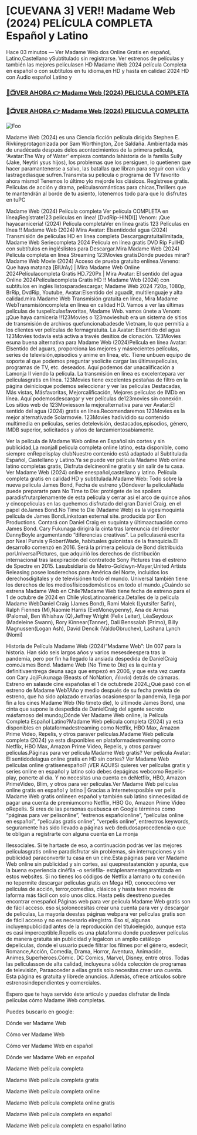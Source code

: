 # [CUEVANA 3] VER!! Madame Web (2024) PELÍCULA COMPLETA Español y Latino

Hace 03 minutos — Ver Madame Web dos Online Gratis en español, Latino,Castellano ySubtitulado sin registrarse. Ver estrenos de películas y también las mejores películasen HD Madame Web 2024 película Completa en español o con subtítulos en tu idioma,en HD y hasta en calidad 2024 HD con Audio español Latino y


### <a href="http://see.4tv.live/movie/634492/madame-web/watch">🔴📺VER AHORA 👉 Madame Web (2024) PELICULA COMPLETA</a>

### <a href="http://see.4tv.live/movie/634492/madame-web/watch">🔴📺VER AHORA 👉 Madame Web (2024) PELICULA COMPLETA</a>

<animated-image data-catalyst=""><a href="http://see.4tv.live/movie/634492/madame-web/watch" rel="nofollow" data-target="animated-image.originalLink"><img src="https://camo.githubusercontent.com/917e6ed5c302499242165dcc02bdbce85c075fd21b35918eb9c0b771855261b8/68747470733a2f2f7374617469632e7769787374617469632e636f6d2f6d656469612f6232343966395f61646163386637306662336634356238383639313639366337376465313866337e6d76322e676966" alt="Foo" data-canonical-src="https://static.wixstatic.com/media/b249f9_adac8f70fb3f45b88691696c77de18f3~mv2.gif" style="max-width: 100%; display: inline-block;" data-target="animated-image.originalImage"></a>


Madame Web (2024) es una Ciencia ficción película dirigida Stephen E. Rivkinyprotagonizada por Sam Worthington, Zoe Saldaña. Ambientada más de unadécada después delos acontecimientos de la primera película, 'Avatar:The Way of Water' empieza contando lahistoria de la familia Sully (Jake, Neytiri ysus hijos), los problemas que los persiguen, lo quetienen que hacer paramantenerse a salvo, las batallas que libran para seguir con vida y lastragediasque sufren.Transmita su película o programa de TV favorito ahora mismo! Tenemos lo último ylo mejorde los clásicos. Regístrese gratis. Películas de acción y drama, películasrománticas para chicas,Thrillers que te mantendrán al borde de tu asiento, lotenemos todo para que lo disfrutes en tuPC

Madame Web (2024) Película completa Ver película COMPLETA en línea¡Regístrate123 películas en línea! [DvdRip-HINDI]] Venom: ¡Que hayacarnicería! (2024) Película completaVer en línea gratis 123 Películas en línea !! Madame Web (2024) Mira Avatar: Elsentidodel agua (2024) Transmisión de películas HD en línea completa Descargagratuitailimitada, Madame Web Seriecompleta 2024 Película en línea gratis DVD Rip FullHD con subtítulos en ingléslistos para Descargar.Mira Madame Web (2024) Película completa en línea Streaming 123Movies gratisDónde puedes mirar? Madame Web Movie (2024) Acceso de prueba gratuito enlínea.Veneno: Que haya matanza [BlUrAy] | Mira Madame Web Online 2024Películacompleta Gratis HD.720Px | Mira Avatar: El sentido del agua Online 2024Películacompleta Gratis HD !! Madame Web (2024) con subtítulos en inglés listosparadescargar, Madame Web 2024 720p, 1080p, BrRip, DvdRip, Youtube, Avatar:Elsentido del aguadit, multilenguaje y alta calidad.mira Madame Web Transmisión gratuita en línea, Mira Madame WebTransmisióncompleta en línea en calidad HD. Vamos a ver las últimas películas de tuspelículasfavoritas, Madame Web. vamos únete a Venom: ¡¡Que haya carnicería !!123Movies o 123movieshub era un sistema de sitios de transmisión de archivos quefuncionabadesde Vietnam, lo que permitía a los clientes ver películas de formagratuita. La Avatar: Elsentido del agua 123Movies todavía está activa a través desitios de clonación. 123Movies esuna buena alternativa para Madame Web (2024)Película en línea Avatar: Elsentido del aguars, proporciona las mejores y másrecientes películas, series de televisión,episodios y anime en línea, etc. Tiene unbuen equipo de soporte al que podemos preguntar ysolicite cargar las últimaspelículas, programas de TV, etc. deseados. Aquí podemos dar unacalificación a Lamonja II viendo la película. La transmisión en línea es excelentepara ver películasgratis en línea. 123Movies tiene excelentes pestañas de filtro en la página deinicioque podemos seleccionar y ver las películas Destacadas, Más vistas, Másfavoritas, Mejorcalificación, Mejores películas de IMDb en línea. Aquí podemosdescargar y ver películas de123movies sin conexión. Los sitios web de 123Moviesson la mejoralternativa para ver Avatar:El sentido del agua (2024) gratis en línea.Recomendaremos 123Movies es la mejor alternativade Solarmovie. 123Movies hadividido su contenido multimedia en películas, series detelevisión, destacados,episodios, género, IMDB superior, solicitados y años de lanzamientosabiamente.

Ver la película de Madame Web online en Español sin cortes y sin publicidad,La monjaII pelicula completa online latino, esta disponible, como siempre enRepelisplay clubNuestro contenido está adaptado al Subtitulada Español, Castellano y Latino.Ya se puede ver película Madame Web online latino completas gratis, Disfruta delcineonline gratis y sin salir de tu casa. Ver Madame Web (2024) online enespañol,castellano y latino. Película completa gratis en calidad HD y subtitulada.Madame Web: Todo sobre la nueva película James Bond, Fecha de estreno yDóndever la películaNada puede prepararte para No Time to Die: protégete de los spoilers paradisfrutarplenamente de esta película y cerrar así el arco de quince años y cincopelículas en las quehemos disfrutado del gran Daniel Craig. en el papel deJames Bond.No Time to Die (Madame Web) es la vigesimoquinta película de James BondLinkstoan external site. producida por Eon Productions. Contará con Daniel Craig en suquinta y últimaactuación como James Bond. Cary Fukunaga dirigirá la cinta tras larenuncia del director DannyBoyle argumentando “diferencias creativas”. La películaserá escrita por Neal Purvis y RobertWade, habituales guionistas de la franquicia.El desarrollo comenzó en 2016. Será la primera película de Bond distribuida porUniversalPictures, que adquirió los derechos de distribución internacional tras laexpiración del contratode Sony Pictures tras el estreno de Spectre en 2015. Lasubsidiaria de Metro-Goldwyn-Mayer,United Artists Releasing posee losderechos para América del Norte, incluidos los derechosdigitales y de televisiónen todo el mundo. Universal también tiene los derechos de los mediosfísicosdomésticos en todo el mundo.¿Cuándo se estrena Madame Web en Chile?Madame Web tiene fecha de estreno para el 1 de octubre de 2024 en Chile ylosLatinoamérica.Detalles de la pelicula Madame WebDaniel Craig (James Bond), Rami Malek (Lyutsifer Safin), Ralph Fiennes (M),Naomie Harris (EveMoneypenny), Ana de Armas (Paloma), Ben Whishaw (Q),Jeffrey Wright (Felix Leiter), LéaSeydoux (Madeleine Swann), Rory Kinnear(Tanner), Dali Benssalah (Primo), Billy Magnussen(Logan Ash), David Dencik (ValdoObruchev), Lashana Lynch (Nomi)

Historia de Película Madame Web (2024)“Madame Web”: Un 007 para la historia. Han sido seis largos años y varios mesesdeespera tras la pandemia, pero por fin ha llegado la ansiada despedida de DanielCraig comoJames Bond. Madame Web (No Time to Die) es la quinta y definitivaentrega deuna saga que empezó en 2006, y que esta vez cuenta con Cary JojiFukunaga (Beasts of NoNation, สัปเหร่อ) detrás de cámaras. Estreno en salasde cine españolas el 1 de octubrede 2024.¿Qué pasó con el estreno de Madame Web?Año y medio después de su fecha prevista de estreno, que ha sido aplazado envarias ocasionespor la pandemia, llega por fin a los cines Madame Web (No timeto die), lo últimode James Bond, una cinta que supone la despedida de DanielCraig del agente secreto másfamoso del mundo¿Dónde Ver Madame Web online, la Película Completa Español Latino?Madame Web película completa (2024) ya esta disponibles en plataformadestreaming como Netflix, HBO Max, Amazon Prime Video, Repelis, y otros paraver películas.Madame Web película completa (2024) ya esta disponibles en plataformadestreaming como Netflix, HBO Max, Amazon Prime Video, Repelis, y otros paraver películas.Páginas para ver pelicula Madame Web gratis? Ver película Avatar: El sentidodelagua online gratis en HD sin cortes? Ver Madame Web películas online gratisenespañol? ¡VER AQUI!Si quieres ver películas gratis y series online en español y latino solo debes depáginas webcomo Repelis-play, ponerte al día. Y no necesitas una cuenta en deNetflix, HBO, Amazon PrimeVideo, Blim, y otros para ver películas.Ver Madame Web películas online gratis en español y latino | Gracias a Internetesposible ver pelis Madame Web gratis onlineen español y también sub latino sinnecesidad de pagar una cuenta de premiumcomo Netflix, HBO Go, Amazon Prime Video oRepelis. Si eres de las personas quebusca en Google términos como “páginas para ver pelisonline”, “estrenos españolonline”, “películas online en español”, “películas gratis online”, “verpelis online”, entreotros keywords, seguramente has sido llevado a páginas web dedudosaprocedencia o que te obligan a registrarte con alguna cuenta en La monja

IIessociales. Si te hartaste de eso, a continuación podrás ver las mejores películasgratis online paradisfrutar sin problemas, sin interrupciones y sin publicidad paraconvertir tu casa en un cine.Esta páginas para ver Madame Web online sin publicidad y sin cortes, así queprestaatención y apunta, que la buena experiencia cinéfila -o seriéfila- estáplenamentegarantizada en estos websites. Si no tienes los códigos de Netflix a lamano o tu conexión no tepermite descargar películas gratis en Mega HD, conocecómo ver películas de acción, terror,comedias, clásicos y hasta teen movies de laforma más fácil con solo unos clics. Hasta pelis deestreno puedes encontrar enespañol.Páginas web para ver película Madame Web gratis son de fácil acceso. eso sí,solonecesitas crear una cuenta para ver y descargar de películas, La mayoría deestas páginas webpara ver películas gratis son de fácil acceso y no es necesario elregistro. Eso sí, algunas incluyenpublicidad antes de la reproducción del títuloelegido, aunque esta es casi imperceptible.Repelis es una plataforma donde puedesver películas de manera gratuita sin publicidad y legalcon un amplio catálogo depelículas, donde el usuario puede filtrar los filmes por el género, esdecir, Romance,Acción, Comedia, Drama, Horror, Aventura, Animación, Animes,Superhéroes.Cómic. DC Comics, Marvel, Disney, entre otros. Todas las películasson de alta calidad, incluyeuna sólida colección de programas de televisión, Paraacceder a ellas gratis solo necesitas crear una cuenta. Esta página es gratuita y librede anuncios. Además, ofrece artículos sobre estrenosindependientes y comerciales.

Espero que te haya servido éste artículo y puedas disfrutar de linda películas cómo Madame Web completas.

Puedes buscarlo en google:

Dónde ver Madame Web

Cómo ver Madame Web

Cómo ver Madame Web en español

Dónde ver Madame Web en español

Madame Web película completa

Madame Web película completa gratis

Madame Web película completa online

Madame Web película completa online gratis

Madame Web pelicula completa en español

Madame Web pelicula completa en español latino
